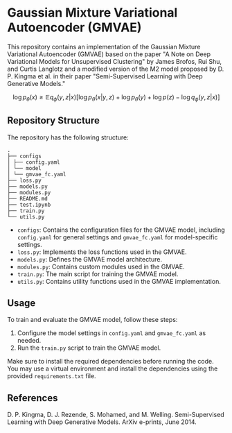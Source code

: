 # Gaussian Mixture Variational Autoencoder (GMVAE)

This repository contains an implementation of the Gaussian Mixture Variational Autoencoder (GMVAE) based on the paper "A Note on Deep Variational Models for Unsupervised Clustering" by James Brofos, Rui Shu, and Curtis Langlotz and a modified version of the M2 model proposed by D. P. Kingma et al. in their paper "Semi-Supervised Learning with Deep Generative Models."

$$ \log p_\theta(x) \geq \mathbb{E}{q_\phi (y,z|x)}\left[ \log p_\theta(x|y, z) + \log p_\theta(y) + \log p(z) - \log q_\phi(y, z|x) \right]$$


## Repository Structure

The repository has the following structure:

```
.
├── configs
│ ├── config.yaml
│ └── model
│ └── gmvae_fc.yaml
├── loss.py
├── models.py
├── modules.py
├── README.md
├── test.ipynb
├── train.py
└── utils.py
```

- `configs`: Contains the configuration files for the GMVAE model, including `config.yaml` for general settings and `gmvae_fc.yaml` for model-specific settings.
- `loss.py`: Implements the loss functions used in the GMVAE.
- `models.py`: Defines the GMVAE model architecture.
- `modules.py`: Contains custom modules used in the GMVAE.
- `train.py`: The main script for training the GMVAE model.
- `utils.py`: Contains utility functions used in the GMVAE implementation.

## Usage

To train and evaluate the GMVAE model, follow these steps:

1. Configure the model settings in `config.yaml` and `gmvae_fc.yaml` as needed.
2. Run the `train.py` script to train the GMVAE model.

Make sure to install the required dependencies before running the code. You may use a virtual environment and install the dependencies using the provided `requirements.txt` file.

## References


D. P. Kingma, D. J. Rezende, S. Mohamed, and M. Welling. Semi-Supervised Learning with Deep
Generative Models. ArXiv e-prints, June 2014.

